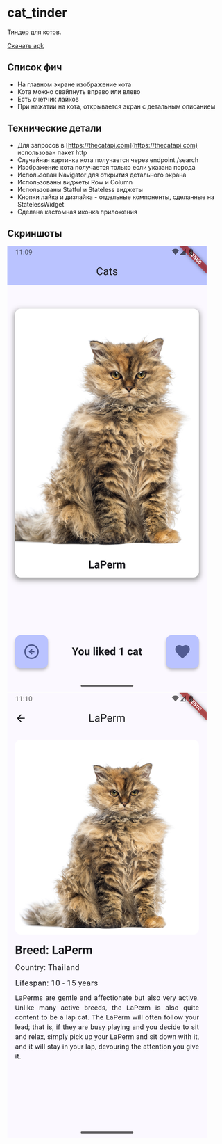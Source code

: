 # cat_tinder

Тиндер для котов.

[Скачать apk](https://drive.google.com/file/d/1rG2gC2UbnMT1dnZz0mayXsatgK2yUS7H/view?usp=sharing)

## Список фич
* На главном экране изображение кота
* Кота можно свайпнуть вправо или влево
* Есть счетчик лайков
* При нажатии на кота, открывается экран с детальным описанием

## Технические детали
* Для запросов в [https://thecatapi.com](https://thecatapi.com) использован пакет http
* Случайная картинка кота получается через endpoint /search
* Изображение кота получается только если указана порода
* Использован Navigator для открытия детального экрана
* Использованы виджеты Row и Column
* Использованы Statful и Stateless виджеты
* Кнопки лайка и дизлайка - отдельные компоненты, сделанные на StatelessWidget
* Сделана кастомная иконка приложения

## Скриншоты
![Home screen](./images/Screenshot-1.png)
![Details screen](./images/Screenshot-2.png)